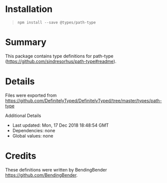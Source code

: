 # Installation
> `npm install --save @types/path-type`

# Summary
This package contains type definitions for path-type (https://github.com/sindresorhus/path-type#readme).

# Details
Files were exported from https://github.com/DefinitelyTyped/DefinitelyTyped/tree/master/types/path-type

Additional Details
 * Last updated: Mon, 17 Dec 2018 18:48:54 GMT
 * Dependencies: none
 * Global values: none

# Credits
These definitions were written by BendingBender <https://github.com/BendingBender>.
